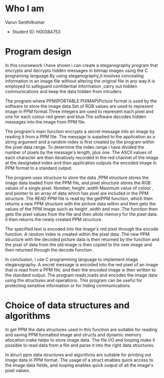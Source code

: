 # Who I am
Varun Senthilkumar
- Student ID: H00384753

# Program design

In this coursework i have shown i can create a steganography program that encrypts and decrypts hidden messages in bitmap images using the 
C programing language.By using steganography,it involves concealing information in an image file without altering the original file in any
way.It is employed to safeguard confidential information ,carry out hidden communications and keep the data hidden from intruders.

The program where PPM(PORTABLE PIXMAP)Picture format is used by the software to store the image data.Set of RGB values are used to represent image
in PPM format.Three integers are used to represent each pixel and one for each colour red green and blue.The software decodes hidden messages 
into the image from PPM file.

The program's main function encrypts a secret message into an image by reading it from a PPM file. The message is supplied to the application as a 
string argument and a random index is first created by the program within the pixel data range. To determine the index range i have divided the number
of pixels by the message's length, plus one. The ASCII values of each character are then iteratively recorded in the red channel of the image at the designated
index and then application outputs the encoded image in PPM format to a standard output.

The program uses structure to store the data ,PPM structure stores the image data loaded from the PPM file, and pixel structure stores the RGB values
 of a single pixel. Number, height ,width Maximum value of colour , and  pointer to an array of data which has pixel are included in the PPM structure.
The READ PPM file is read by the getPPM function, which then returns a new PPM structure with the picture data within and then gets the values of the PPM 
image suich as height ,width and max .The function then gets the pixel values from the file and then allots memory for the pixel data.
it then returns the newly created PPM structure.

The specified text is encoded into the image's red pixel through the encode function. A random index is created within the pixel data 
.The new PPM structure with the decoded picture data is then returned by the function and the pixel of data from the old image is then
copied to the new image and then returned through the decode function .

In conclusion, I use C programming language to implement image steganography. A secret message is encoded into the red pixel of an image that is 
read from a PPM file, and then the encoded image is then written to the standard output. The program reads,loads and encodes the image data using the 
structures and operations. This program can be useful for protecting sensitive information or for hiding communications.

# Choice of data structures and algorithms

In get PPM the data structures used in this function are suitable for reading and saving PPM formatted image and structs and dynamic memory 
allocation make helps to store image data. The file I/O and looping make it possible to read data from a file and parse it into the right data structures.

In struct ppm data structures and algorithms are suitable for printing out image data in PPM format. The usage of a struct enables quick access to the image data fields, 
and looping enables quick output of all the image's pixel values.



